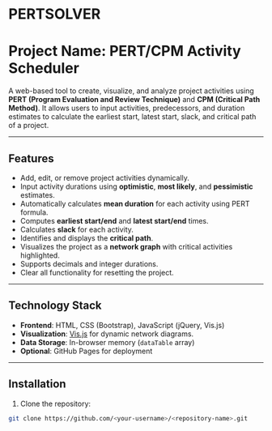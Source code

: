 # PERTSOLVER
# Project Name: PERT/CPM Activity Scheduler

A web-based tool to create, visualize, and analyze project activities using **PERT (Program Evaluation and Review Technique)** and **CPM (Critical Path Method)**. It allows users to input activities, predecessors, and duration estimates to calculate the earliest start, latest start, slack, and critical path of a project.

---

## Features

- Add, edit, or remove project activities dynamically.
- Input activity durations using **optimistic**, **most likely**, and **pessimistic** estimates.
- Automatically calculates **mean duration** for each activity using PERT formula.
- Computes **earliest start/end** and **latest start/end** times.
- Calculates **slack** for each activity.
- Identifies and displays the **critical path**.
- Visualizes the project as a **network graph** with critical activities highlighted.
- Supports decimals and integer durations.
- Clear all functionality for resetting the project.

---

## Technology Stack

- **Frontend**: HTML, CSS (Bootstrap), JavaScript (jQuery, Vis.js)
- **Visualization**: [Vis.js](https://visjs.org/) for dynamic network diagrams.
- **Data Storage**: In-browser memory (`dataTable` array)
- **Optional**: GitHub Pages for deployment

---

## Installation

1. Clone the repository:

```bash
git clone https://github.com/<your-username>/<repository-name>.git
